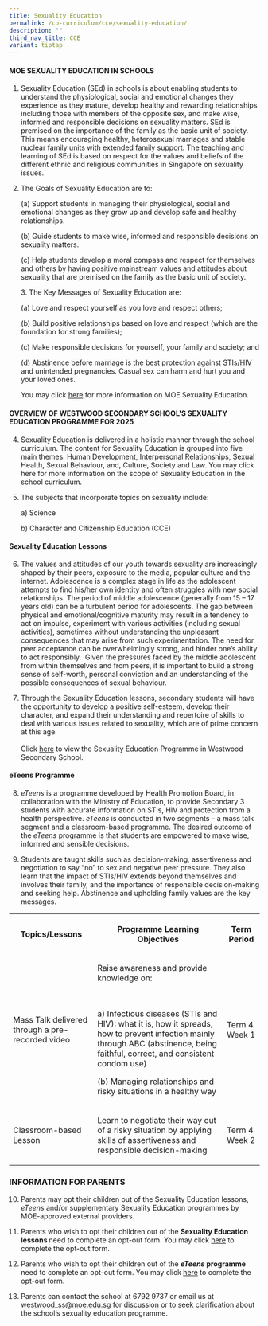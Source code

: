 ```yaml
---
title: Sexuality Education
permalink: /co-curriculum/cce/sexuality-education/
description: ""
third_nav_title: CCE
variant: tiptap
---
```

<h4>MOE SEXUALITY EDUCATION IN SCHOOLS</h4>
<ol data-tight="true" class="tight">
<li>
<p>Sexuality Education (SEd) in schools is about enabling students to understand
the physiological, social and emotional changes they experience as they
mature, develop healthy and rewarding relationships including those with
members of the opposite sex, and make wise, informed and responsible decisions
on sexuality matters. SEd is premised on the importance of the family as
the basic unit of society. This means encouraging healthy, heterosexual
marriages and stable nuclear family units with extended family support.
The teaching and learning of SEd is based on respect for the values and
beliefs of the different ethnic and religious communities in Singapore
on sexuality issues.
<br>
</p>
</li>
<li>
<p>The Goals of Sexuality Education are to:</p>
<p>(a) Support students in managing their physiological, social and emotional
changes as they grow up and develop safe and healthy relationships.</p>
<p>(b) Guide students to make wise, informed and responsible decisions on
sexuality matters.</p>
<p>(c) Help students develop a moral compass and respect for themselves and
others by having positive mainstream values and attitudes about sexuality
that are premised on the family as the basic unit of society.</p>
<p>3. The Key Messages of Sexuality Education are:</p>
<p>(a) Love and respect yourself as you love and respect others;</p>
<p>(b) Build positive relationships based on love and respect (which are
the foundation for strong families);</p>
<p>(c) Make responsible decisions for yourself, your family and society;
and</p>
<p>(d) Abstinence before marriage is the best protection against STIs/HIV
and unintended pregnancies. Casual sex can harm and hurt you and your loved
ones.
<br>
</p>
<p>You may click <a href="https://go.gov.sg/moe-sexuality-education" rel="noopener nofollow" target="_blank">here</a> for
more information on MOE Sexuality Education.</p>
<p></p>
</li>
</ol>
<h4>OVERVIEW OF WESTWOOD SECONDARY SCHOOL'S SEXUALITY EDUCATION PROGRAMME FOR 2025</h4>
<ol start="4" data-tight="true" class="tight">
<li>
<p>Sexuality Education is delivered in a holistic manner through the school
curriculum. The content for Sexuality Education is grouped into five main
themes: Human Development, Interpersonal Relationships, Sexual Health,
Sexual Behaviour, and, Culture, Society and Law. You may click here for
more information on the scope of Sexuality Education in the school curriculum.
<br>
</p>
</li>
<li>
<p>The subjects that incorporate topics on sexuality include:</p>
<p>a) Science</p>
<p>b) Character and Citizenship Education (CCE)</p>
</li>
</ol>
<h4>Sexuality Education Lessons</h4>
<ol start="6">
<li>
<p>The values and attitudes of our youth towards sexuality are increasingly
shaped by their peers, exposure to the media, popular culture and the internet.
Adolescence is a complex stage in life as the adolescent attempts to find
his/her own identity and often struggles with new social relationships.
The period of middle adolescence (generally from 15 – 17 years old) can
be a turbulent period for adolescents. The gap between physical and emotional/cognitive
maturity may result in a tendency to act on impulse, experiment with various
activities (including sexual activities), sometimes without understanding
the unpleasant consequences that may arise from such experimentation. The
need for peer acceptance can be overwhelmingly strong, and hinder one’s
ability to act responsibly. &nbsp;Given the pressures faced by the middle
adolescent from within themselves and from peers, it is important to build
a strong sense of self-worth, personal conviction and an understanding
of the possible consequences of sexual behaviour.</p>
</li>
<li>
<p>Through the Sexuality Education lessons, secondary students will have
the opportunity to develop a positive self-esteem, develop their character,
and expand their understanding and repertoire of skills to deal with various
issues related to sexuality, which are of prime concern at this age.
<br>
<br>Click <a href="https://drive.google.com/file/d/1-PfmL5VhWVo97bhjPG6r2un6-Y-ITyCP/view?usp=sharing" rel="noopener nofollow" target="_blank">here</a> to
view the Sexuality Education Programme in Westwood Secondary School.</p>
</li>
</ol>
<h4>eTeens Programme</h4>
<ol start="8" data-tight="true" class="tight">
<li>
<p><em>eTeens</em> is a programme developed by Health Promotion Board, in
collaboration with the Ministry of Education, to provide Secondary 3 students
with accurate information on STIs, HIV and protection from a health perspective. <em>eTeens</em> is
conducted in two segments – a mass talk segment and a classroom-based programme.
The desired outcome of the <em>eTeens</em> programme is that students are
empowered to make wise, informed and sensible decisions.
<br>
</p>
</li>
<li>
<p>Students are taught skills such as decision-making, assertiveness and
negotiation to say “no” to sex and negative peer pressure. They also learn
that the impact of STIs/HIV extends beyond themselves and involves their
family, and the importance of responsible decision-making and seeking help.
Abstinence and upholding family values are the key messages.</p>
</li>
</ol>
<table style="minWidth: 75px">
<colgroup>
<col>
<col>
<col>
</colgroup>
<tbody>
<tr>
<th rowspan="1" colspan="1">
<p>Topics/Lessons</p>
</th>
<th rowspan="1" colspan="1">
<p>Programme Learning Objectives</p>
</th>
<th rowspan="1" colspan="1">
<p>Term Period</p>
</th>
</tr>
<tr>
<td rowspan="1" colspan="1">
<p>Mass Talk delivered through a pre-recorded video</p>
</td>
<td rowspan="1" colspan="1">
<p>Raise awareness and provide knowledge on:</p>
<p>&nbsp;</p>
<p>a)&nbsp;Infectious diseases (STIs and HIV): what it is, how it spreads,
how to prevent infection mainly through ABC (abstinence, being faithful,
correct, and consistent condom use)
<br>
</p>
<p>(b) Managing relationships and risky situations in a healthy way</p>
</td>
<td rowspan="1" colspan="1">
<p>Term 4 Week 1</p>
</td>
</tr>
<tr>
<td rowspan="1" colspan="1">
<p>Classroom-based Lesson</p>
</td>
<td rowspan="1" colspan="1">
<p>Learn to negotiate their way out of a risky situation by applying skills
of assertiveness and responsible decision-making</p>
</td>
<td rowspan="1" colspan="1">
<p>Term 4 Week 2</p>
</td>
</tr>
</tbody>
</table>
<h3>INFORMATION FOR PARENTS</h3>
<ol start="10" data-tight="true" class="tight">
<li>
<p>Parents may opt their children out of the Sexuality Education lessons, <em>eTeens </em>and/or
supplementary Sexuality Education programmes by MOE-approved external providers.
<br>
</p>
</li>
<li>
<p>Parents who wish to opt their children out of the <strong>Sexuality Education lessons </strong>need
to complete an opt-out form. You may click <a href="https://form.gov.sg/677f36d57e69fe74e83347b4" rel="noopener nofollow" target="_blank">here</a> to complete
the opt-out form.
<br>
</p>
</li>
<li>
<p>Parents who wish to opt their children out of the <strong><em>eTeens </em>programme </strong>need
to complete an opt-out form. You may click <a href="https://form.gov.sg/677f38919f07cd74ccf16b44" rel="noopener nofollow" target="_blank">here</a> to complete
the opt-out form.
<br>
</p>
</li>
<li>
<p>Parents can contact the school at 6792 9737 or email us at <a rel="noopener noreferrer nofollow" target="_blank"><u>westwood_ss</u>@<u>moe.edu.sg</u></a>&nbsp;for
discussion or to seek clarification about the school’s sexuality education
programme.</p>
</li>
</ol>
<p>
<br>
</p>